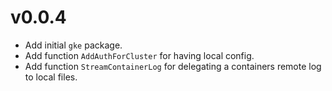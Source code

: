 
# v0.0.4
- Add initial `gke` package.
- Add function `AddAuthForCluster` for having local config.
- Add function `StreamContainerLog` for delegating a containers remote log to local files.
